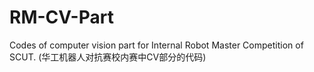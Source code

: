 # RM-CV-Part
 Codes of computer vision part for Internal Robot Master Competition of SCUT. (华工机器人对抗赛校内赛中CV部分的代码)
